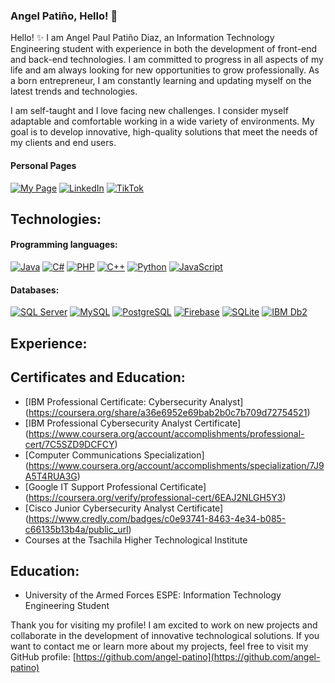 ### Angel Patiño, Hello! 👋

<!--
**Anyel-ec/Anyel-ec** is a ✨ _special_ ✨ repository because its `README.md` (this file) appears on your GitHub profile.

Here are some ideas to get you started:

- 🔭 I'm currently working on...
- 🌱 I'm currently learning...
- 👯 I'm looking to collaborate on...
- 🤔 I'm looking for help with...
- 💬Ask me about...
- 📫How to reach me: ...
- 😄 Pronouns: ...
- ⚡ Fun fact: ...
-->
<!--![Profile Picture](https://res.cloudinary.com/dmkvix7ds/image/upload/v1680412806/maxresdefault_mnjyjk.jpg)-->

Hello! ✨ I am Angel Paul Patiño Diaz, an Information Technology Engineering student with experience in both the development of front-end and back-end technologies. I am committed to progress in all aspects of my life and am always looking for new opportunities to grow professionally. As a born entrepreneur, I am constantly learning and updating myself on the latest trends and technologies.

I am self-taught and I love facing new challenges. I consider myself adaptable and comfortable working in a wide variety of environments. My goal is to develop innovative, high-quality solutions that meet the needs of my clients and end users.

#### Personal Pages
[![My Page](https://img.shields.io/badge/Página%20Web-FFCA28?style=for-the-badge&logo=google-chrome&logoColor=white&labelColor=101010)](https://anyel.top/)
[![LinkedIn](https://img.shields.io/badge/LinkedIn-0A66C2?style=for-the-badge&logo=linkedin&logoColor=white&labelColor=101010)](https://www.linkedin.com)
[![TikTok](https://img.shields.io/badge/TikTok-f24c0a?style=for-the-badge&logo=tiktok&logoColor=white&labelColor=101010)](https://www.tiktok.com/@anyel.ec)

## Technologies:

#### Programming languages:
[![Java](https://img.shields.io/badge/Java-007396?style=for-the-badge&logo=java&logoColor=white&labelColor=101010)]()
[![C#](https://img.shields.io/badge/C%23-a31dd6?style=for-the-badge&logo=c-sharp&logoColor=&labelColor=101010)]()
[![PHP](https://img.shields.io/badge/PHP-777BB4?style=for-the-badge&logo=php&logoColor=777BB4&labelColor=101010)]()
[![C++](https://img.shields.io/badge/C++-00599C?style=for-the-badge&logo=c%2B%2B&logoColor=00599C&labelColor=101010)]()
[![Python](https://img.shields.io/badge/Python-3776AB?style=for-the-badge&logo=python&logoColor=3776AB&labelColor=101010)]()
[![JavaScript](https://img.shields.io/badge/JavaScript-F7DF1E?style=for-the-badge&logo=javascript&logoColor=F7DF1E&labelColor=101010)]()

#### Databases:
[![SQL Server](https://img.shields.io/badge/SQL_Server-dd3f00?style=for-the-badge&logo=microsoftsqlserver&logoColor=ffffff&labelColor=101010)]()
[![MySQL](https://img.shields.io/badge/MySQL-4479A1?style=for-the-badge&logo=mysql&logoColor=ffffff&labelColor=101010)]()
[![PostgreSQL](https://img.shields.io/badge/PostgreSQL-336791?style=for-the-badge&logo=postgresql&logoColor=1&labelColor=101010)]()
[![Firebase](https://img.shields.io/badge/Firebase-FFCA28?style=for-the-badge&logo=firebase&logoColor=ecf50d&labelColor=101010)]()
[![SQLite](https://img.shields.io/badge/SQLite-003B57?style=for-the-badge&logo=sqlite&logoColor=003B57&labelColor=101010)]()
[![IBM Db2](https://img.shields.io/badge/IBM_Db2-054ADA?style=for-the-badge&logo=ibm&logoColor=ffffffff&labelColor=101010)]()

## Experience:

## Certificates and Education:

- [IBM Professional Certificate: Cybersecurity Analyst] (https://coursera.org/share/a36e6952e69bab2b0c7b709d72754521)
- [IBM Professional Cybersecurity Analyst Certificate] (https://www.coursera.org/account/accomplishments/professional-cert/7C5SZD9DCFCY)
- [Computer Communications Specialization] (https://www.coursera.org/account/accomplishments/specialization/7J9A5T4RUA3G)
- [Google IT Support Professional Certificate] (https://coursera.org/verify/professional-cert/6EAJ2NLGH5Y3)
- [Cisco Junior Cybersecurity Analyst Certificate] (https://www.credly.com/badges/c0e93741-8463-4e34-b085-c66135b13b4a/public_url)
- Courses at the Tsachila Higher Technological Institute



## Education:

- University of the Armed Forces ESPE: Information Technology Engineering Student

Thank you for visiting my profile! I am excited to work on new projects and collaborate in the development of innovative technological solutions. If you want to contact me or learn more about my projects, feel free to visit my GitHub profile: [https://github.com/angel-patino](https://github.com/angel-patino)
